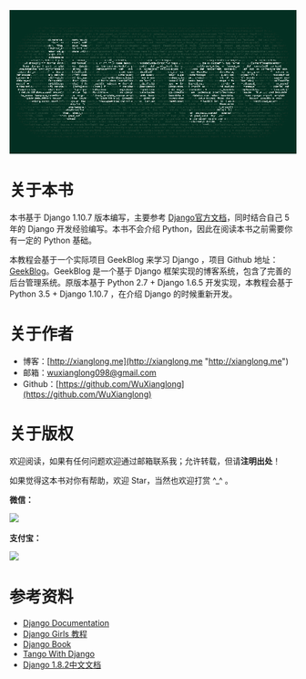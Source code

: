 ![](/assets/django.png)

# 关于本书

本书基于 Django 1.10.7 版本编写，主要参考 [Django官方文档](https://docs.djangoproject.com/en/1.10/ "Django官方文档")，同时结合自己 5 年的 Django 开发经验编写。本书不会介绍 Python，因此在阅读本书之前需要你有一定的 Python 基础。

本教程会基于一个实际项目 GeekBlog 来学习 Django ，项目 Github 地址：[GeekBlog](https://github.com/WuXianglong/GeekBlog "GeekBlog")。GeekBlog 是一个基于 Django 框架实现的博客系统，包含了完善的后台管理系统。原版本基于 Python 2.7 + Django 1.6.5 开发实现，本教程会基于 Python 3.5 + Django 1.10.7 ，在介绍 Django 的时候重新开发。

# 关于作者

* 博客：[http://xianglong.me](http://xianglong.me "http://xianglong.me")
* 邮箱：wuxianglong098@gmail.com
* Github：[https://github.com/WuXianglong](https://github.com/WuXianglong)

# 关于版权

欢迎阅读，如果有任何问题欢迎通过邮箱联系我；允许转载，但请**注明出处**！

如果觉得这本书对你有帮助，欢迎 Star，当然也欢迎打赏 ^\_^ 。

**微信：**

![](/assets/wechat.jpg)

**支付宝：**

![](/assets/alipay.jpg)

# 参考资料

* [Django Documentation](https://docs.djangoproject.com/en/1.10/ "Django Documentation")
* [Django Girls 教程](https://tutorial.djangogirls.org/zh/ "Django Girls 教程")
* [Django Book](http://djangobook.com/ "Django Book")
* [Tango With Django](http://www.tangowithdjango.com/book17/ "Tango With Django")
* [Django 1.8.2中文文档](http://python.usyiyi.cn/django/index.html "Django 1.8.2中文文档")



